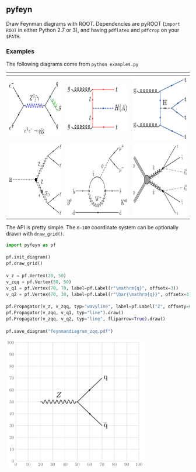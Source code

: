 ## pyfeyn

Draw Feynman diagrams with ROOT. Dependencies are pyROOT (`import ROOT` in either Python 2.7 or 3),
and having `pdflatex` and `pdfcrop` on your `$PATH`.

### Examples

The following diagrams come from `python examples.py`

| <!-- -->    | <!-- -->    | <!-- -->    |
|--------|--------|--------|
<img src="images/feynmandiagram_eetoqq.png" height="150px" />  | <img src="images/feynmandiagram_tth.png" height="125px" /> | <img src="images/feynmandiagram_tttt.png" height="175px" /> 
<img src="images/feynmandiagram_hzzd.png" height="200px" /> | <img src="images/feynmandiagram_Bphi.png" height="200px" /> |<img src="images/feynmandiagram_gluino.png" height="200px" />

The API is pretty simple. The `0-100` coordinate system can be optionally drawn with `draw_grid()`.

```python
import pyfeyn as pf

pf.init_diagram()
pf.draw_grid()

v_z = pf.Vertex(20, 50)
v_zqq = pf.Vertex(50, 50)
v_q1 = pf.Vertex(70, 70, label=pf.Label(r"\mathrm{q}", offsetx=3))
v_q2 = pf.Vertex(70, 30, label=pf.Label(r"\bar{\mathrm{q}}", offsetx=3))

pf.Propagator(v_z, v_zqq, typ="wavyline", label=pf.Label("Z", offsety=6)).draw()
pf.Propagator(v_zqq, v_q1, typ="line").draw()
pf.Propagator(v_zqq, v_q2, typ="line", fliparrow=True).draw()

pf.save_diagram("feynmandiagram_zqq.pdf")
```

<img src="images/feynmandiagram_zqq.png" height="350px" />
